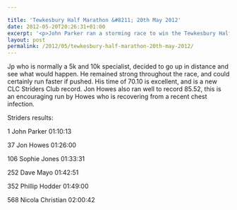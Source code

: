 ```yaml
---

title: 'Tewkesbury Half Marathon &#8211; 20th May 2012'
date: 2012-05-20T20:26:31+01:00
excerpt: '<p>John Parker ran a storming race to win the Tewkesbury Half Marathon on Sunday 20th May. </p>'
layout: post
permalink: /2012/05/tewkesbury-half-marathon-20th-may-2012/
---
```

Jp who is normally a 5k and 10k specialist, decided to go up in distance and see what would happen. He remained strong throughout the race, and could certainly run faster if pushed. His time of 70.10 is excellent, and is a new CLC Striders Club record. Jon Howes also ran well to record 85.52, this is an encouraging run by Howes who is recovering from a recent chest infection.

Striders results:

1 John Parker 01:10:13

37 Jon Howes 01:26:00

106 Sophie Jones 01:33:31

252 Dave Mayo 01:42:51

352 Phillip Hodder 01:49:00

568 Nicola Christian 02:00:42